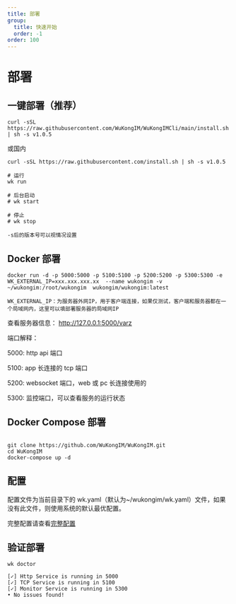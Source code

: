 ```yaml
---
title: 部署
group:
  title: 快速开始
  order: -1
order: 100
---
```


# 部署

## 一键部署（推荐）

```shell
curl -sSL https://raw.githubusercontent.com/WuKongIM/WuKongIMCli/main/install.sh | sh -s v1.0.5
```

或国内

```shell
curl -sSL https://raw.githubusercontent.com/install.sh | sh -s v1.0.5
```

```shell
# 运行
wk run

# 后台启动
# wk start

# 停止
# wk stop

```

`-s后的版本号可以视情况设置`

## Docker 部署

```shell
docker run -d -p 5000:5000 -p 5100:5100 -p 5200:5200 -p 5300:5300 -e WK_EXTERNAL_IP=xxx.xxx.xxx.xx  --name wukongim -v ~/wukongim:/root/wukongim  wukongim/wukongim:latest

```

`WK_EXTERNAL_IP：为服务器外网IP，用于客户端连接，如果仅测试，客户端和服务器都在一个局域网内，这里可以填部署服务器的局域网IP`

查看服务器信息： http://127.0.0.1:5000/varz

端口解释：

5000: http api 端口

5100: app 长连接的 tcp 端口

5200: websocket 端口，web 或 pc 长连接使用的

5300: 监控端口，可以查看服务的运行状态

## Docker Compose 部署

```shell

git clone https://github.com/WuKongIM/WuKongIM.git
cd WuKongIM
docker-compose up -d

```

## 配置

配置文件为当前目录下的 wk.yaml（默认为~/wukongim/wk.yaml）文件，如果没有此文件，则使用系统的默认最优配置。

完整配置请查看[完整配置](/guide/fullconfig)

## 验证部署

```shell
wk doctor
```

```shell
[✓] Http Service is running in 5000
[✓] TCP Service is running in 5100
[✓] Monitor Service is running in 5300
• No issues found!
```
